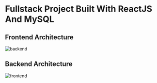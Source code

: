 # Fullstack Project Built With ReactJS And MySQL

## Frontend Architecture
![backend](https://github.com/quang08/react_mysql/assets/84165564/45294be8-f8a2-4688-ac42-bba6b04789e1)

## Backend Architecture
![frontend](https://github.com/quang08/react_mysql/assets/84165564/73238d4c-be1d-46ff-8baa-db723768c255)
